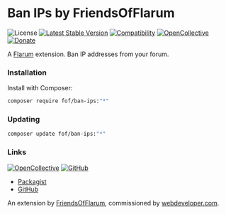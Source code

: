 # Ban IPs by FriendsOfFlarum

![License](https://img.shields.io/badge/license-MIT-blue.svg) [![Latest Stable Version](https://img.shields.io/packagist/v/fof/ban-ips.svg)](https://packagist.org/packages/fof/ban-ips) [![Compatibility](https://flarum-badge-api.davwheat.dev/v1/compat-latest/fof/ban-ips)](https://flarum-badge-api.davwheat.dev/v1/compat-latest/fof/ban-ips) [![OpenCollective](https://img.shields.io/badge/opencollective-fof-blue.svg)](https://opencollective.com/fof/donate) [![Donate](https://img.shields.io/badge/donate-datitisev-important.svg)](https://datitisev.me/donate)

A [Flarum](http://flarum.org) extension. Ban IP addresses from your forum.

### Installation

Install with Composer:

```sh
composer require fof/ban-ips:"*"
```

### Updating

```sh
composer update fof/ban-ips:"*"
```

### Links

[![OpenCollective](https://img.shields.io/badge/donate-friendsofflarum-44AEE5?style=for-the-badge&logo=open-collective)](https://opencollective.com/fof/donate) [![GitHub](https://img.shields.io/badge/donate-datitisev-ea4aaa?style=for-the-badge&logo=github)](https://datitisev.me/donate/github)

- [Packagist](https://packagist.org/packages/fof/ban-ips)
- [GitHub](https://github.com/FriendsOfFlarum/ban-ips)

An extension by [FriendsOfFlarum](https://github.com/FriendsOfFlarum), commissioned by [webdeveloper.com](https://webdeveloper.com).
